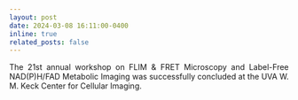 ```yaml
---
layout: post
date: 2024-03-08 16:11:00-0400
inline: true
related_posts: false
---
```


<p style="text-align: justify;">The 21st annual workshop on FLIM & FRET Microscopy and Label-Free NAD(P)H/FAD Metabolic Imaging was successfully concluded at the UVA W. M. Keck Center for Cellular Imaging.</p>
